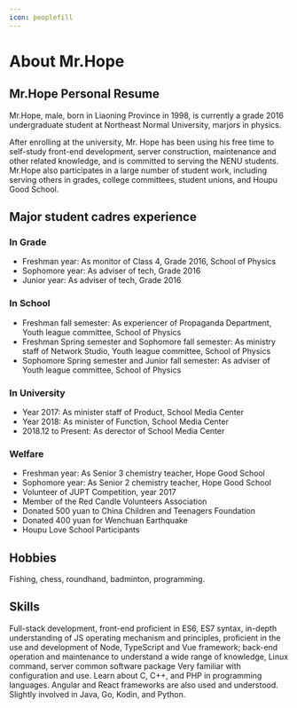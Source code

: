```yaml
---
icon: peoplefill
---
```


# About Mr.Hope

## Mr.Hope Personal Resume

Mr.Hope, male, born in Liaoning Province in 1998, is currently a grade 2016 undergraduate student at Northeast Normal University, marjors in physics.

After enrolling at the university, Mr. Hope has been using his free time to self-study front-end development, server construction, maintenance and other related knowledge, and is committed to serving the NENU students. Mr.Hope also participates in a large number of student work, including serving others in grades, college committees, student unions, and Houpu Good School.

## Major student cadres experience

### In Grade

- Freshman year: As monitor of Class 4, Grade 2016, School of Physics
- Sophomore year: As adviser of tech, Grade 2016
- Junior year: As adviser of tech, Grade 2016

### In School

- Freshman fall semester: As experiencer of Propaganda Department, Youth league committee, School of Physics
- Freshman Spring semester and Sophomore fall semester: As ministry staff of Network Studio, Youth league committee, School of Physics
- Sophomore Spring semester and Junior fall semester: As adviser of Youth league committee, School of Physics

### In University

- Year 2017: As minister staff of Product, School Media Center
- Year 2018: As minister of Function, School Media Center
- 2018.12 to Present: As derector of School Media Center

### Welfare

- Freshman year: As Senior 3 chemistry teacher, Hope Good School
- Sophomore year: As Senior 2 chemistry teacher, Hope Good School
- Volunteer of JUPT Competition, year 2017
- Member of the Red Candle Volunteers Association
- Donated 500 yuan to China Children and Teenagers Foundation
- Donated 400 yuan for Wenchuan Earthquake
- Houpu Love School Participants

## Hobbies

Fishing, chess, roundhand, badminton, programming.

## Skills

Full-stack development, front-end proficient in ES6, ES7 syntax, in-depth understanding of JS operating mechanism and principles, proficient in the use and development of Node, TypeScript and Vue framework; back-end operation and maintenance to understand a wide range of knowledge, Linux command, server common software package Very familiar with configuration and use. Learn about C, C++, and PHP in programming languages. Angular and React frameworks are also used and understood. Slightly involved in Java, Go, Kodin, and Python.
